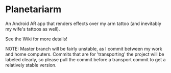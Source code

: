 # Planetariarm
An Android AR app that renders effects over my arm tattoo (and inevitably my wife's tattoos as well). 

See the Wiki for more details!



NOTE: 
Master branch will be fairly unstable, as I commit between my work and home computers.
Commits that are for 'transporting' the project will be labeled clearly, so please pull the commit before a transport commit to get a relatively stable version.
